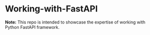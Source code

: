 # Working-with-FastAPI

**Note:** This repo is intended to showcase the expertise of working with Python FastAPI framework. 




